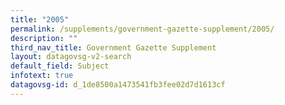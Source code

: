 ```yaml
---
title: "2005"
permalink: /supplements/government-gazette-supplement/2005/
description: ""
third_nav_title: Government Gazette Supplement
layout: datagovsg-v2-search
default_field: Subject
infotext: true
datagovsg-id: d_1de8500a1473541fb3fee02d7d1613cf
---
```

